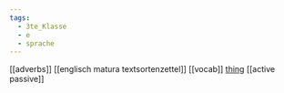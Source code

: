```yaml
---
tags:
  - 3te_Klasse
  - e
  - sprache
---
```

[[adverbs]]
[[englisch matura textsortenzettel]]
[[vocab]]
[thing](https://www.ego4u.com/)
[[active passive]]